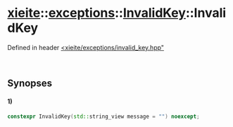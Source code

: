 # [xieite](../../../../../../xieite.md)\:\:[exceptions](../../../../../../exceptions.md)\:\:[InvalidKey](../../../../invalid_key.md)\:\:InvalidKey
Defined in header [<xieite/exceptions/invalid_key.hpp"](../../../../../../../include/xieite/exceptions/invalid_key.hpp)

&nbsp;

## Synopses
#### 1)
```cpp
constexpr InvalidKey(std::string_view message = "") noexcept;
```
